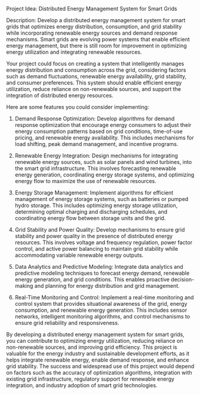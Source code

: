 
Project Idea: Distributed Energy Management System for Smart Grids

Description:
Develop a distributed energy management system for smart grids that optimizes energy distribution, consumption, and grid stability while incorporating renewable energy sources and demand response mechanisms. Smart grids are evolving power systems that enable efficient energy management, but there is still room for improvement in optimizing energy utilization and integrating renewable resources.

Your project could focus on creating a system that intelligently manages energy distribution and consumption across the grid, considering factors such as demand fluctuations, renewable energy availability, grid stability, and consumer preferences. This system should enable efficient energy utilization, reduce reliance on non-renewable sources, and support the integration of distributed energy resources.

Here are some features you could consider implementing:

1. Demand Response Optimization: Develop algorithms for demand response optimization that encourage energy consumers to adjust their energy consumption patterns based on grid conditions, time-of-use pricing, and renewable energy availability. This includes mechanisms for load shifting, peak demand management, and incentive programs.

2. Renewable Energy Integration: Design mechanisms for integrating renewable energy sources, such as solar panels and wind turbines, into the smart grid infrastructure. This involves forecasting renewable energy generation, coordinating energy storage systems, and optimizing energy flow to maximize the use of renewable resources.

3. Energy Storage Management: Implement algorithms for efficient management of energy storage systems, such as batteries or pumped hydro storage. This includes optimizing energy storage utilization, determining optimal charging and discharging schedules, and coordinating energy flow between storage units and the grid.

4. Grid Stability and Power Quality: Develop mechanisms to ensure grid stability and power quality in the presence of distributed energy resources. This involves voltage and frequency regulation, power factor control, and active power balancing to maintain grid stability while accommodating variable renewable energy outputs.

5. Data Analytics and Predictive Modeling: Integrate data analytics and predictive modeling techniques to forecast energy demand, renewable energy generation, and grid conditions. This enables proactive decision-making and planning for energy distribution and grid management.

6. Real-Time Monitoring and Control: Implement a real-time monitoring and control system that provides situational awareness of the grid, energy consumption, and renewable energy generation. This includes sensor networks, intelligent monitoring algorithms, and control mechanisms to ensure grid reliability and responsiveness.

By developing a distributed energy management system for smart grids, you can contribute to optimizing energy utilization, reducing reliance on non-renewable sources, and improving grid efficiency. This project is valuable for the energy industry and sustainable development efforts, as it helps integrate renewable energy, enable demand response, and enhance grid stability. The success and widespread use of this project would depend on factors such as the accuracy of optimization algorithms, integration with existing grid infrastructure, regulatory support for renewable energy integration, and industry adoption of smart grid technologies.